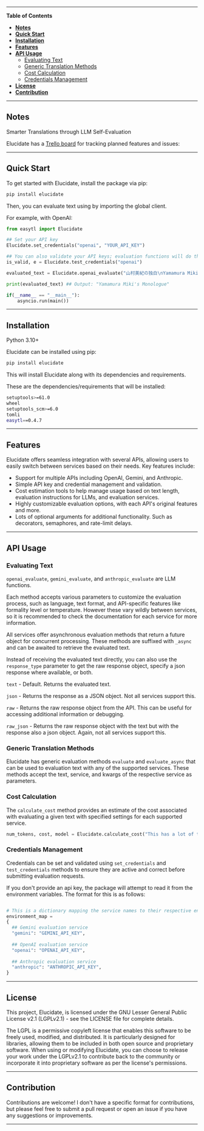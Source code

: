 ---------------------------------------------------------------------------------------------------------------------------------------------------
**Table of Contents**

- [**Notes**](#notes)
- [**Quick Start**](#quick-start)
- [**Installation**](#installation)
- [**Features**](#features)
- [**API Usage**](#api-usage)
  - [Evaluating Text](#evaluating-text)
  - [Generic Translation Methods](#generic-translation-methods)
  - [Cost Calculation](#cost-calculation)
  - [Credentials Management](#credentials-management)
- [**License**](#license)
- [**Contribution**](#contribution)

--------------------------------------------------------------------------------------------------------------------------------------------------

## **Notes**<a name="notes"></a>

Smarter Translations through LLM Self-Evaluation

Elucidate has a [Trello board](https://trello.com/b/uOmiU7by/elucidate) for tracking planned features and issues:

---------------------------------------------------------------------------------------------------------------------------------------------------
## **Quick Start**<a name="quick-start"></a>

To get started with Elucidate, install the package via pip:

```bash
pip install elucidate
```

Then, you can evaluate text using by importing the global client.

For example, with OpenAI:

```python
from easytl import Elucidate

## Set your API key
Elucidate.set_credentials("openai", "YOUR_API_KEY")

## You can also validate your API keys; evaluation functions will do this automatically
is_valid, e = Elucidate.test_credentials("openai")

evaluated_text = Elucidate.openai_evaluate("山村美紀の独白\nYamamura Miki's Speech", model="gpt-4o-mini", evaluation_instructions="Please suggest a revised English translation based on the original Japanese text. Do not change if the translation is already correct.")

print(evaluated_text) ## Output: "Yamamura Miki's Monologue"

if(__name__ == "__main__"):
    asyncio.run(main())

```

---------------------------------------------------------------------------------------------------------------------------------------------------

## **Installation**<a name="installation"></a>

Python 3.10+

Elucidate can be installed using pip:

```bash
pip install elucidate
```

This will install Elucidate along with its dependencies and requirements.

These are the dependencies/requirements that will be installed:
```bash
setuptools>=61.0
wheel
setuptools_scm>=6.0
tomli
easytl==0.4.7
```
---------------------------------------------------------------------------------------------------------------------------------------------------

## **Features**<a name="features"></a>

Elucidate offers seamless integration with several APIs, allowing users to easily switch between services based on their needs. Key features include:

- Support for multiple APIs including OpenAI, Gemini, and Anthropic.
- Simple API key and credential management and validation.
- Cost estimation tools to help manage usage based on text length, evaluation instructions for LLMs, and evaluation services.
- Highly customizable evaluation options, with each API's original features and more. 
- Lots of optional arguments for additional functionality. Such as decorators, semaphores, and rate-limit delays.

---------------------------------------------------------------------------------------------------------------------------------------------------

## **API Usage**<a name="api-usage"></a>

### Evaluating Text

`openai_evaluate`, `gemini_evaluate`, and `anthropic_evaluate` are LLM functions.

Each method accepts various parameters to customize the evaluation process, such as language, text format, and API-specific features like formality level or temperature. However these vary wildly between services, so it is recommended to check the documentation for each service for more information.

All services offer asynchronous evaluation methods that return a future object for concurrent processing. These methods are suffixed with `_async` and can be awaited to retrieve the evaluated text.

Instead of receiving the evaluated text directly, you can also use the `response_type` parameter to get the raw response object, specify a json response where available, or both.
  
  `text` - Default. Returns the evaluated text.

  `json` - Returns the response as a JSON object. Not all services support this.

  `raw` - Returns the raw response object from the API. This can be useful for accessing additional information or debugging.
  
  `raw_json` - Returns the raw response object with the text but with the response also a json object. Again, not all services support this.

### Generic Translation Methods

Elucidate has generic evaluation methods `evaluate` and `evaluate_async` that can be used to evaluation text with any of the supported services. These methods accept the text, service, and kwargs of the respective service as parameters.

### Cost Calculation

The `calculate_cost` method provides an estimate of the cost associated with evaluating a given text with specified settings for each supported service.

```python
num_tokens, cost, model = Elucidate.calculate_cost("This has a lot of tokens.", "openai", model="gpt-4", evaluation_instructions="Translate this text to Japanese.")
```

### Credentials Management

Credentials can be set and validated using `set_credentials` and `test_credentials` methods to ensure they are active and correct before submitting evaluation requests.

If you don't provide an api key, the package will attempt to read it from the environment variables. The format for this is as follows:

```python

# This is a dictionary mapping the service names to their respective environment variables.
environment_map = 
{
  ## Gemini evaluation service
  "gemini": "GEMINI_API_KEY",
  
  ## OpenAI evaluation service
  "openai": "OPENAI_API_KEY",
  
  ## Anthropic evaluation service
  "anthropic": "ANTHROPIC_API_KEY",
}

```

---------------------------------------------------------------------------------------------------------------------------------------------------

## **License**<a name="license"></a>

This project, Elucidate, is licensed under the GNU Lesser General Public License v2.1 (LGPLv2.1) - see the LICENSE file for complete details.

The LGPL is a permissive copyleft license that enables this software to be freely used, modified, and distributed. It is particularly designed for libraries, allowing them to be included in both open source and proprietary software. When using or modifying Elucidate, you can choose to release your work under the LGPLv2.1 to contribute back to the community or incorporate it into proprietary software as per the license's permissions.

---------------------------------------------------------------------------------------------------------------------------------------------------

## **Contribution**<a name="contribution"></a>

Contributions are welcome! I don't have a specific format for contributions, but please feel free to submit a pull request or open an issue if you have any suggestions or improvements.

---------------------------------------------------------------------------------------------------------------------------------------------------

